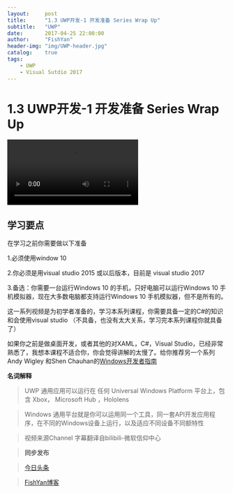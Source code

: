 ```yaml
---
layout:     post
title:      "1.3 UWP开发-1 开发准备 Series Wrap Up"
subtitle:   "UWP"
date:       2017-04-25 22:00:00
author:     "FishYan"
header-img: "img/UWP-header.jpg" 
catalog:    true
tags:
    - UWP
    - Visual Sutdio 2017
---
```


# 1.3 UWP开发-1 开发准备 Series Wrap Up

<video src="http://v6.365yg.com/video/m/220bc9a833cc3ef4bd280405bf1b32e337c1146156000039b6e2fbea35/?Expires=1493189756&AWSAccessKeyId=qh0h9TdcEMoS2oPj7aKX&Signature=BcQqaj%2BbygPUfVF6LGkBDJWDbZU%3D" controls="controls">

</video>


## 学习要点

在学习之前你需要做以下准备

1.必须使用window 10

2.你必须是用visual studio 2015 或以后版本，目前是 visual studio 2017

3.备选：你需要一台运行Windows 10 的手机，只好电脑可以运行Windows 10 手机模拟器，现在大多数电脑都支持运行Windows 10 手机模拟器，但不是所有的。

这一系列视频是为初学者准备的，学习本系列课程，你需要具备一定的C#的知识和会使用visual studio （不具备，也没有太大关系，学习完本系列课程你就具备了）

如果你之前是做桌面开发，或者其他的对XAML，C#，Visual Studio，已经非常熟悉了，我想本课程不适合你，你会觉得讲解的太慢了。给你推荐另一个系列Andy Wigley 和Shen Chauhan的[Windows开发者指南](http://bit.do/developers-guide-to-windows-10)

**名词解释**

> UWP 通用应用可以运行在 任何 Universal Windows Platform 平台上，包含 Xbox， Microsoft Hub ，Hololens

> Windows 通用平台就是你可以运用同一个工具，同一套API开发应用程序，在不同的Windows设备上运行，以及适应不同设备不同额特性

> 视频来源Channel 字幕翻译自bilibili-微软信仰中心

> **同步发布**

>[今日头条](http://www.toutiao.com/i6413124649491628546/)

>[FishYan博客](http://fishyan.me/2017/04/25/UWP1-3SeriesWrapUp/)
